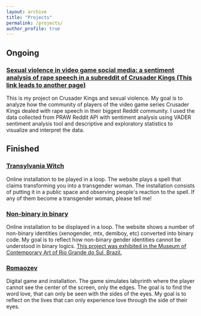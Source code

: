 ```yaml
---
layout: archive
title: "Projects"
permalink: /projects/
author_profile: true
---
```



## Ongoing

### [Sexual violence in video game social media: a sentiment analysis of rape speech in a subreddit of Crusader Kings (This link leads to another page)](https://eugestumm.github.io/sexualviolence_crusaderkings)

This is my project on Crusader Kings and sexual violence. My goal is to analyze how the community of players of the video game series Crusader Kings dealed with rape speech in their biggest Reddit community. I used the data collected from PRAW Reddit API with sentiment analysis using VADER sentiment analysis tool and descriptive and exploratory statistics to visualize and interpret the data. 


## Finished

### [Transylvania Witch](https://transylvania-witch.tumblr.com/)
Online installation to be played in a loop. The website plays a spell that claims transforming you into a transgender woman. The installation consists of putting it in a public space and observing people's reaction to the spell. If any of them become a transgender woman, please tell me!

### [Non-binary in binary](https://non-binary-in-binary.tumblr.com/)
Online installation to be displayed in a loop. The website shows a number of non-binary identities (xenogender, mtx, demiboy, etc) converted into binary code. My goal is to reflect how non-binary gender identities cannot be understood in binary logics. [This project was exhibited in the Museum of Contemporary Art of Rio Grande do Sul, Brazil.](https://cultura.rs.gov.br/instituto-estadual-de-artes-visuais-apresenta-a-exposicao-re-pulsa/)

### [Romaozev](https://poieticalab.itch.io/romaozev)
Digital game and installation. The game simulates labyrinth where the player cannot see the center of the screen, only the edges. The goal is to find the word love, that can only be seen with the sides of the eyes. My goal is to reflect on the lives that can only experience love through the side of their eyes. 


